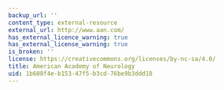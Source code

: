 ```yaml
---
backup_url: ''
content_type: external-resource
external_url: http://www.aan.com/
has_external_licence_warning: true
has_external_license_warning: true
is_broken: ''
license: https://creativecommons.org/licenses/by-nc-sa/4.0/
title: American Academy of Neurology
uid: 1b608f4e-b153-47f5-b3cd-76be9b3ddd18
---
```

